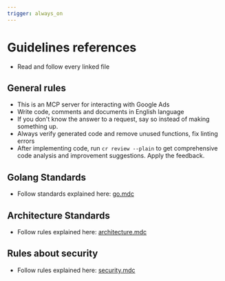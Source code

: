 ```yaml
---
trigger: always_on
---
```


# Guidelines references
- Read and follow every linked file

## General rules
- This is an MCP server for interacting with Google Ads
- Write code, comments and documents in English language
- If you don't know the answer to a request, say so instead of making something up.
- Always verify generated code and remove unused functions, fix linting errors
- After implementing code, run `cr review --plain` to get comprehensive code analysis and improvement suggestions. Apply the feedback.

## Golang Standards
- Follow standards explained here: [go.mdc](mdc:.cursor/rules/coding/go.mdc)

## Architecture Standards
- Follow rules explained here: [architecture.mdc](mdc:.cursor/rules/coding/architecture.mdc)

## Rules about security
- Follow rules explained here: [security.mdc](mdc:.cursor/rules/coding/security.mdc)